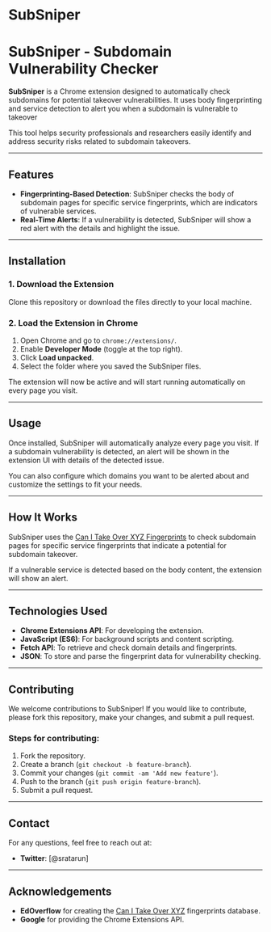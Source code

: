 # SubSniper

# SubSniper - Subdomain Vulnerability Checker

**SubSniper** is a Chrome extension designed to automatically check subdomains for potential takeover vulnerabilities. It uses body fingerprinting and service detection to alert you when a subdomain is vulnerable to takeover

This tool helps security professionals and researchers easily identify and address security risks related to subdomain takeovers.

---

## Features
- **Fingerprinting-Based Detection**: SubSniper checks the body of subdomain pages for specific service fingerprints, which are indicators of vulnerable services.
- **Real-Time Alerts**: If a vulnerability is detected, SubSniper will show a red alert with the details and highlight the issue.

---

## Installation

### 1. Download the Extension
Clone this repository or download the files directly to your local machine.

### 2. Load the Extension in Chrome
1. Open Chrome and go to `chrome://extensions/`.
2. Enable **Developer Mode** (toggle at the top right).
3. Click **Load unpacked**.
4. Select the folder where you saved the SubSniper files.

The extension will now be active and will start running automatically on every page you visit.

---

## Usage

Once installed, SubSniper will automatically analyze every page you visit. If a subdomain vulnerability is detected, an alert will be shown in the extension UI with details of the detected issue.

You can also configure which domains you want to be alerted about and customize the settings to fit your needs.

---

## How It Works

SubSniper uses the [Can I Take Over XYZ Fingerprints](https://raw.githubusercontent.com/EdOverflow/can-i-take-over-xyz/master/fingerprints.json) to check subdomain pages for specific service fingerprints that indicate a potential for subdomain takeover. 

If a vulnerable service is detected based on the body content, the extension will show an alert. 

---

## Technologies Used
- **Chrome Extensions API**: For developing the extension.
- **JavaScript (ES6)**: For background scripts and content scripting.
- **Fetch API**: To retrieve and check domain details and fingerprints.
- **JSON**: To store and parse the fingerprint data for vulnerability checking.

---

## Contributing

We welcome contributions to SubSniper! If you would like to contribute, please fork this repository, make your changes, and submit a pull request.

### Steps for contributing:
1. Fork the repository.
2. Create a branch (`git checkout -b feature-branch`).
3. Commit your changes (`git commit -am 'Add new feature'`).
4. Push to the branch (`git push origin feature-branch`).
5. Submit a pull request.

---

## Contact

For any questions, feel free to reach out at:
- **Twitter**: [@sratarun]

---

## Acknowledgements

- **EdOverflow** for creating the [Can I Take Over XYZ](https://github.com/EdOverflow/can-i-take-over-xyz) fingerprints database.
- **Google** for providing the Chrome Extensions API.
